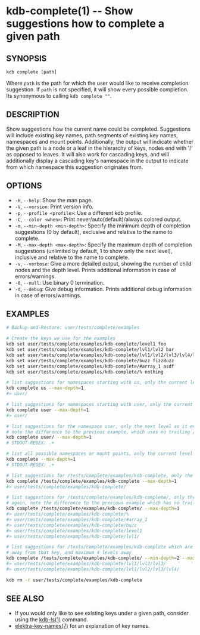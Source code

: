 # kdb-complete(1) -- Show suggestions how to complete a given path

## SYNOPSIS

`kdb complete [path]`

Where `path` is the path for which the user would like to receive completion suggestion.
If `path` is not specified, it will show every possible completion. Its synonymous
to calling `kdb complete ""`.

## DESCRIPTION

Show suggestions how the current name could be completed.
Suggestions will include existing key names, path segments of existing key names,
namespaces and mount points.
Additionally, the output will indicate whether the given path is a node or a leaf
in the hierarchy of keys, nodes end with '/' as opposed to leaves.
It will also work for cascading keys, and will additionally display a cascading
key's namespace in the output to indicate from which namespace this suggestion
originates from.

## OPTIONS

- `-H`, `--help`:
  Show the man page.
- `-V`, `--version`:
  Print version info.
- `-p`, `--profile <profile>`:
  Use a different kdb profile.
- `-C`, `--color <when>`:
  Print never/auto(default)/always colored output.
- `-m`, `--min-depth <min-depth>`:
  Specify the minimum depth of completion suggestions (0 by default), exclusive
  and relative to the name to complete.
- `-M`, `--max-depth <max-depth>`:
  Specify the maximum depth of completion suggestions (unlimited by default, 1
  to show only the next level), inclusive and relative to the name to complete.
- `-v`, `--verbose`:
  Give a more detailed output, showing the number of child nodes and the depth level. Prints additional information in case of errors/warnings.
- `-0`, `--null`:
  Use binary 0 termination.
- `-d`, `--debug`:
  Give debug information. Prints additional debug information in case of errors/warnings.

## EXAMPLES

```sh
# Backup-and-Restore: user/tests/complete/examples

# Create the keys we use for the examples
kdb set user/tests/complete/examples/kdb-complete/level1 foo
kdb set user/tests/complete/examples/kdb-complete/lvl1/lvl2 bar
kdb set user/tests/complete/examples/kdb-complete/lvl1/lvl2/lvl3/lvl4/lvl5 fizz
kdb set user/tests/complete/examples/kdb-complete/buzz fizzBuzz
kdb set user/tests/complete/examples/kdb-complete/#array_1 asdf
kdb set user/tests/complete/examples/kdb-complete/% nothing

# list suggestions for namespaces starting with us, only the current level
kdb complete us --max-depth=1
#> user/

# list suggestions for namespaces starting with user, only the current level
kdb complete user --max-depth=1
#> user/

# list suggestions for the namespace user, only the next level as it ends with /
# note the difference to the previous example, which uses no trailing /
kdb complete user/ --max-depth=1
# STDOUT-REGEX: .+

# list all possible namespaces or mount points, only the current level
kdb complete --max-depth=1
# STDOUT-REGEX: .+

# list suggestions for /tests/complete/examples/kdb-complete, only the current level
kdb complete /tests/complete/examples/kdb-complete --max-depth=1
#> user/tests/complete/examples/kdb-complete/

# list suggestions for /tests/complete/examples/kdb-complete/, only the next level
# again, note the difference to the previous example which has no trailing /
kdb complete /tests/complete/examples/kdb-complete/ --max-depth=1
#> user/tests/complete/examples/kdb-complete/%
#> user/tests/complete/examples/kdb-complete/#array_1
#> user/tests/complete/examples/kdb-complete/buzz
#> user/tests/complete/examples/kdb-complete/level1
#> user/tests/complete/examples/kdb-complete/lvl1/

# list suggestions for /tests/complete/examples/kdb-complete which are minimum 2 levels
# away from that key, and maximum 4 levels away
kdb complete /tests/complete/examples/kdb-complete/ --min-depth=2 --max-depth=4
#> user/tests/complete/examples/kdb-complete/lvl1/lvl2/lvl3/
#> user/tests/complete/examples/kdb-complete/lvl1/lvl2/lvl3/lvl4/

kdb rm -r user/tests/complete/examples/kdb-complete
```

## SEE ALSO

- If you would only like to see existing keys under a given path, consider using
  the [kdb-ls(1)](kdb-ls.md) command.
- [elektra-key-names(7)](elektra-key-names.md) for an explanation of key names.
